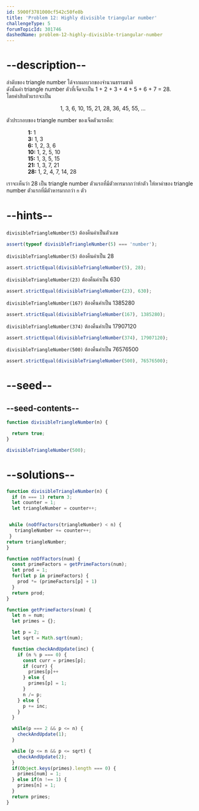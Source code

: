 ```yaml
---
id: 5900f3781000cf542c50fe8b
title: 'Problem 12: Highly divisible triangular number'
challengeType: 5
forumTopicId: 301746
dashedName: problem-12-highly-divisible-triangular-number
---
```


# --description--

ลำดับของ triangle number ได้จากผลบวกของจำนวนธรรมชาติ  
ดังนั้นค่า triangle number ตัวที่เจ็ดจะเป็น 1 + 2 + 3 + 4 + 5 + 6 + 7 = 28.  
โดยค่าสิบตัวแรกจะเป็น

<div style='text-align: center;'>1, 3, 6, 10, 15, 21, 28, 36, 45, 55, ...</div>

ตัวประกอบของ triangle number ของเจ็ดตัวแรกคือ:

<div style='padding-left: 4em;'><b>1:</b> 1</div>
<div style='padding-left: 4em;'><b>3:</b> 1, 3</div>
<div style='padding-left: 4em;'><b>6:</b> 1, 2, 3, 6</div>
<div style='padding-left: 4em;'><b>10:</b> 1, 2, 5, 10</div>
<div style='padding-left: 4em;'><b>15:</b> 1, 3, 5, 15</div>
<div style='padding-left: 4em;'><b>21:</b> 1, 3, 7, 21</div>
<div style='padding-left: 4em;'><b>28:</b> 1, 2, 4, 7, 14, 28</div>

เราจะเห็นว่า 28 เป็น triangle number ตัวแรกที่มีตัวหารมากกว่าห้าตัว
ให้หาค่าของ triangle number ตัวแรกที่มีตัวหารมากกว่า `n` ตัว

# --hints--

`divisibleTriangleNumber(5)` ต้องคืนค่าเป็นตัวเลข

```js
assert(typeof divisibleTriangleNumber(5) === 'number');
```

`divisibleTriangleNumber(5)` ต้องคืนค่าเป็น 28

```js
assert.strictEqual(divisibleTriangleNumber(5), 28);
```

`divisibleTriangleNumber(23)` ต้องคืนค่าเป็น 630

```js
assert.strictEqual(divisibleTriangleNumber(23), 630);
```

`divisibleTriangleNumber(167)` ต้องคืนค่าเป็น 1385280

```js
assert.strictEqual(divisibleTriangleNumber(167), 1385280);
```

`divisibleTriangleNumber(374)` ต้องคืนค่าเป็น 17907120

```js
assert.strictEqual(divisibleTriangleNumber(374), 17907120);
```

`divisibleTriangleNumber(500)` ต้องคืนค่าเป็น 76576500

```js
assert.strictEqual(divisibleTriangleNumber(500), 76576500);
```

# --seed--

## --seed-contents--

```js
function divisibleTriangleNumber(n) {

  return true;
}

divisibleTriangleNumber(500);
```

# --solutions--

```js
function divisibleTriangleNumber(n) {
  if (n === 1) return 3;
  let counter = 1;
  let triangleNumber = counter++;


 while (noOfFactors(triangleNumber) < n) {
   triangleNumber += counter++;
 }
return triangleNumber;
}

function noOfFactors(num) {
  const primeFactors = getPrimeFactors(num);
  let prod = 1;
  for(let p in primeFactors) {
    prod *= (primeFactors[p] + 1)
  }
  return prod;
}

function getPrimeFactors(num) {
  let n = num;
  let primes = {};

  let p = 2;
  let sqrt = Math.sqrt(num);

  function checkAndUpdate(inc) {
    if (n % p === 0) {
      const curr = primes[p];
      if (curr) {
        primes[p]++
      } else {
        primes[p] = 1;
      }
      n /= p;
    } else {
      p += inc;
    }
  }

  while(p === 2 && p <= n) {
    checkAndUpdate(1);
  }

  while (p <= n && p <= sqrt) {
    checkAndUpdate(2);
  }
  if(Object.keys(primes).length === 0) {
    primes[num] = 1;
  } else if(n !== 1) {
    primes[n] = 1;
  }
  return primes;
}
```
